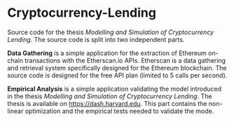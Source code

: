 # Cryptocurrency-Lending
Source code for the thesis <em>Modelling and Simulation of Cryptocurrency Lending</em>. The source code is split into two independent parts.

**Data Gathering** is a simple application for the extraction of Ethereum on-chain transactions with the Etherscan.io APIs. Etherscan is a data gathering and retrieval system specifically designed for the Ethereum blockchain. The source code is designed for the free API plan (limited to 5 calls per second).

**Empirical Analysis** is a simple application validating the model introduced in the thesis <em>Modelling and Simulation of Cryptocurrency Lending</em>. The thesis is available on https://dash.harvard.edu. This part contains the non-linear optimization and the empirical tests needed to validate the mode.
